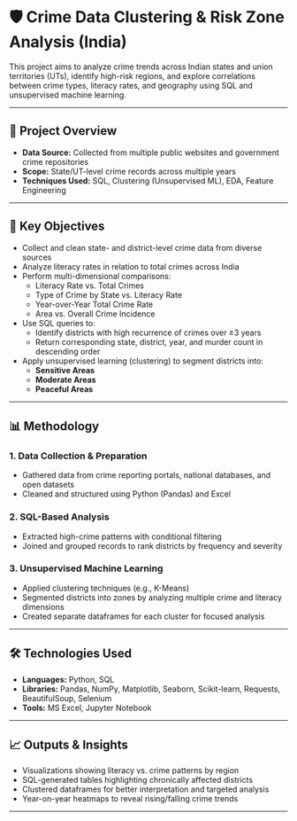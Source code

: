 # 🛡️ Crime Data Clustering & Risk Zone Analysis (India)

This project aims to analyze crime trends across Indian states and union territories (UTs), identify high-risk regions, and explore correlations between crime types, literacy rates, and geography using SQL and unsupervised machine learning.

---

## 📁 Project Overview

- **Data Source:** Collected from multiple public websites and government crime repositories
- **Scope:** State/UT-level crime records across multiple years
- **Techniques Used:** SQL, Clustering (Unsupervised ML), EDA, Feature Engineering

---

## 🎯 Key Objectives

- Collect and clean state- and district-level crime data from diverse sources
- Analyze literacy rates in relation to total crimes across India
- Perform multi-dimensional comparisons:
  - Literacy Rate vs. Total Crimes
  - Type of Crime by State vs. Literacy Rate
  - Year-over-Year Total Crime Rate
  - Area vs. Overall Crime Incidence
- Use SQL queries to:
  - Identify districts with high recurrence of crimes over ≥3 years
  - Return corresponding state, district, year, and murder count in descending order
- Apply unsupervised learning (clustering) to segment districts into:
  - **Sensitive Areas**
  - **Moderate Areas**
  - **Peaceful Areas**

---

## 📊 Methodology

### 1. **Data Collection & Preparation**
- Gathered data from crime reporting portals, national databases, and open datasets
- Cleaned and structured using Python (Pandas) and Excel

### 2. **SQL-Based Analysis**
- Extracted high-crime patterns with conditional filtering
- Joined and grouped records to rank districts by frequency and severity

### 3. **Unsupervised Machine Learning**
- Applied clustering techniques (e.g., K-Means)
- Segmented districts into zones by analyzing multiple crime and literacy dimensions
- Created separate dataframes for each cluster for focused analysis

---

## 🛠️ Technologies Used

- **Languages:** Python, SQL
- **Libraries:** Pandas, NumPy, Matplotlib, Seaborn, Scikit-learn, Requests, BeautifulSoup, Selenium
- **Tools:** MS Excel, Jupyter Notebook

---

## 📈 Outputs & Insights

- Visualizations showing literacy vs. crime patterns by region
- SQL-generated tables highlighting chronically affected districts
- Clustered dataframes for better interpretation and targeted analysis
- Year-on-year heatmaps to reveal rising/falling crime trends

---

